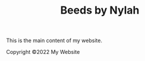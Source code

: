 <html>
<head>
  <title>Beeds by Nylah</title>
  <style>
    
  </style>
</head>
<body>
  <header>
    <h1>Beeds by Nylah</h1>
  </header>

  <main>
    <div class="container">
      <p>This is the main content of my website.</p>
    </div>
  </main>

  <footer>
    <p>Copyright ©2022 My Website</p>
  </footer>
</body>
</html>
